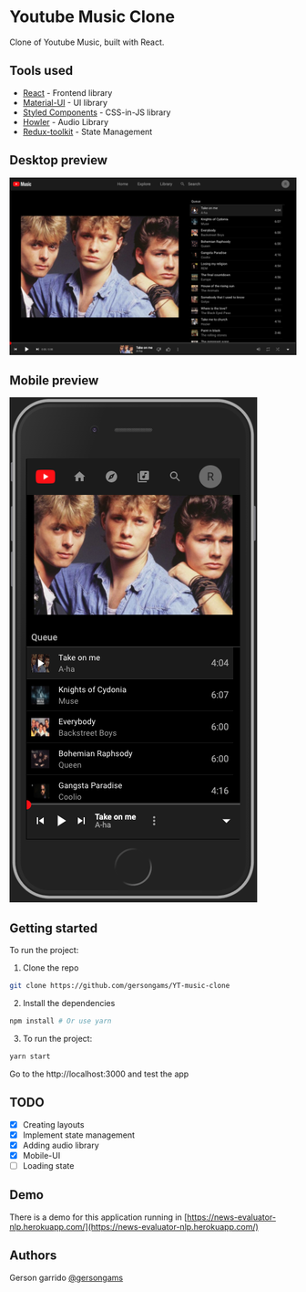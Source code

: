 # Youtube Music Clone

Clone of Youtube Music, built with React.

## Tools used

- [React](https://reactjs.org/) - Frontend library
- [Material-UI](https://material-ui.com/) - UI library
- [Styled Components](https://styled-components.com/) - CSS-in-JS library
- [Howler](https://howlerjs.com/) - Audio Library
- [Redux-toolkit](https://redux-toolkit.js.org/) - State Management

## Desktop preview
![desktop](./screenshots/desktop.png)

## Mobile preview
![mobile](./screenshots/mobile.png)

## Getting started

To run the project:

1. Clone the repo

```sh
git clone https://github.com/gersongams/YT-music-clone
```

2. Install the dependencies

```sh
npm install # Or use yarn
```

3. To run the project:

```sh
yarn start
```

Go to the http://localhost:3000 and test the app

## TODO
- [x] Creating layouts
- [x] Implement state management
- [x] Adding audio library
- [x] Mobile-UI
- [ ] Loading state

## Demo

There is a demo for this application running in [https://news-evaluator-nlp.herokuapp.com/](https://news-evaluator-nlp.herokuapp.com/)

## Authors

Gerson garrido [@gersongams](https://github.com/gersongams/)
